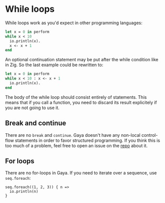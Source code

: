 # While loops

While loops work as you'd expect in other programming languages:

```ocaml
let x = 0 in perform
while x < 10
  io.println(x).
  x <- x + 1
end
```

An optional continuation statement may be put after the while condition like in
Zig. So the last example could be rewritten to:

```ocaml
let x = 0 in perform
while x < 10 : x <- x + 1
  io.println(x).
end
```

The body of the while loop should consist entirely of statements. This means
that if you call a function, you need to discard its result explicitely if you
are not going to use it.

## Break and continue

There are no `break` and `continue`. Gaya doesn't have any non-local
control-flow statements in order to favor structured programming. If you think
this is too much of a problem, feel free to open an issue on the
[repo](https://github.com/aloussase/gaya) about it.

## For loops

There are no for-loops in Gaya. If you need to iterate over a sequence, use
`seq.foreach`:

```
seq.foreach((1, 2, 3)) { n =>
  io.println(n)
}
```
